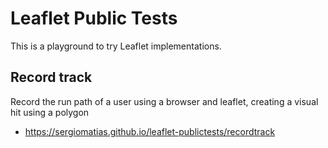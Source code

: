 # Leaflet Public Tests

This is a playground to try Leaflet implementations.


## Record track

Record the run path of a user using a browser and leaflet, creating a visual hit using a polygon

- https://sergiomatias.github.io/leaflet-publictests/recordtrack
